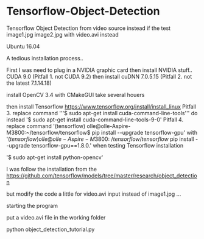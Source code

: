 # Tensorflow-Object-Detection
Tensorflow Object Detection from video source instead if the test image1.jpg image2.jpg 
with video.avi instead

 Ubuntu 16.04 

A tedious installation process..

 First I was need to plug in a NVIDIA graphic card 
 then install NVIDIA stuff.. 
 CUDA 9.0 (Pitfall 1. not CUDA 9.2)
 then install
 cuDNN 7.0.5.15 (Pitfall 2. not the latest 7.1.14.18)
 
 install 
 OpenCV 3.4 
 with 
 CMakeGUI
take several houers

 then install
 Tensorflow
 https://www.tensorflow.org/install/install_linux
 Pitfall 3. replace command 
 '''$ sudo apt-get install cuda-command-line-tools'''
 do instead
 '$ sudo apt-get install cuda-command-line-tools-9-0'
 Pitfall 4. replace command 
 '(tensorflow) olle@olle-Aspire-M3800:~/tensorflow/tensorflow$ pip install --upgrade tensorflow-gpu'
 with 
 '$(tensorflow) olle@olle-Aspire-M3800:~/tensorflow/tensorflow$ pip install --upgrade tensorflow-gpu==1.8.0.'
 when testing Tensorflow installation

'$ sudo apt-get install python-opencv'

 I was follow the installation from the 
 https://github.com/tensorflow/models/tree/master/research/object_detection

 but modify the code a little for video.avi input instead of image1.jpg ...
 
 starting the program 
 
 put a video.avi file in the working folder
 
 python object_detection_tutorial.py
